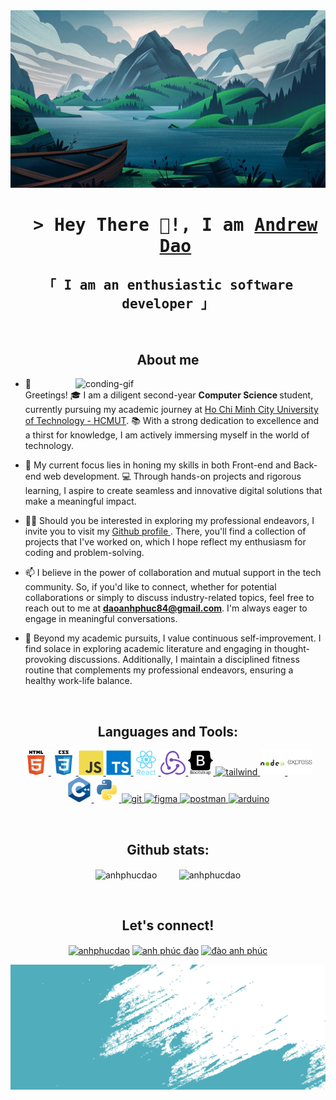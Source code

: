 <img src="assets/blog-post-hero.jpeg" width="2000">

<div id="user-content-toc" align="center">
  <ul>
    <summary>
     <h1 align="center">
 <samp>&gt; Hey There 👋!, I am
                <b><a target="_blank" href="">Andrew Dao</a></b>
        </samp>
</h1>
    </summary>
  </ul>
</div>

<h2 align="center">
  <samp>
    「 I am an enthusiastic software developer 」
  </samp>
</h2>

<br>


<h2 align="center">About me</h2>

<img alt="conding-gif" width="400" src="https://cdn.dribbble.com/users/107759/screenshots/3742849/media/539fcaccda77f2d9d7e557c4c2361c52.gif" align="right" left="50"></img>


- 🏫 Greetings! 🎓 I am a diligent second-year <b> Computer Science </b> student, currently pursuing my academic journey at <a target="_blank" href="https://hcmut.edu.vn/en"> Ho Chi Minh City University of Technology - HCMUT</a>. 📚 With a strong dedication to excellence and a thirst for knowledge, I am actively immersing myself in the world of technology.

- 🌱 My current focus lies in honing my skills in both Front-end and Back-end web development. 💻 Through hands-on projects and rigorous learning, I aspire to create seamless and innovative digital solutions that make a meaningful impact.

- 👨‍💻 Should you be interested in exploring my professional endeavors, I invite you to visit my <a target="_blank" href="https://github.com/anhphucDao">Github profile </a>. There, you'll find a collection of projects that I've worked on, which I hope reflect my enthusiasm for coding and problem-solving.

- 📫 I believe in the power of collaboration and mutual support in the tech community. So, if you'd like to connect, whether for potential collaborations or simply to discuss industry-related topics, feel free to reach out to me at **daoanhphuc84@gmail.com**. I'm always eager to engage in meaningful conversations.

- 🥰 Beyond my academic pursuits, I value continuous self-improvement. I find solace in exploring academic literature and engaging in thought-provoking discussions. Additionally, I maintain a disciplined fitness routine that complements my professional endeavors, ensuring a healthy work-life balance.

<br>

<h2 align="center">Languages and Tools:</h2>
<p align="center">
  <!-- Front-end related -->
  <a href="https://www.w3.org/html/" target="_blank" rel="noreferrer">
    <img
      src="https://raw.githubusercontent.com/devicons/devicon/master/icons/html5/html5-original-wordmark.svg"
      alt="html5"
      width="40"
      height="40"
    />
  </a>
  <a href="https://www.w3schools.com/css/" target="_blank" rel="noreferrer">
    <img
      src="https://raw.githubusercontent.com/devicons/devicon/master/icons/css3/css3-original-wordmark.svg"
      alt="css3"
      width="40"
      height="40"
    />
  </a>
  <a href="https://developer.mozilla.org/en-US/docs/Web/JavaScript" target="_blank" rel="noreferrer">
    <img
      src="https://raw.githubusercontent.com/devicons/devicon/master/icons/javascript/javascript-original.svg"
      alt="javascript"
      width="40"
      height="40"
    />
  </a>
  <a href="https://www.typescriptlang.org/" target="_blank" rel="noreferrer">
    <img
      src="https://raw.githubusercontent.com/devicons/devicon/master/icons/typescript/typescript-original.svg"
      alt="typescript"
      width="40"
      height="40"
    />
  </a>
  <a href="https://reactjs.org/" target="_blank" rel="noreferrer">
    <img
      src="https://raw.githubusercontent.com/devicons/devicon/master/icons/react/react-original-wordmark.svg"
      alt="react"
      width="40"
      height="40"
    />
  </a>
  <a href="https://redux.js.org" target="_blank" rel="noreferrer">
    <img
      src="https://raw.githubusercontent.com/devicons/devicon/master/icons/redux/redux-original.svg"
      alt="redux"
      width="40"
      height="40"
    />
  </a>
   <a href="https://getbootstrap.com" target="_blank" rel="noreferrer">
    <img
      src="https://raw.githubusercontent.com/devicons/devicon/master/icons/bootstrap/bootstrap-plain-wordmark.svg"
      alt="bootstrap"
      width="40"
      height="40"
    />
  </a>
  <a href="https://tailwindcss.com/" target="_blank" rel="noreferrer">
    <img
      src="https://www.vectorlogo.zone/logos/tailwindcss/tailwindcss-icon.svg"
      alt="tailwind"
      width="40"
      height="40"
    />
  </a>
 

  <!-- Backend related -->
  <a href="https://nodejs.org" target="_blank" rel="noreferrer">
    <img
      src="https://raw.githubusercontent.com/devicons/devicon/master/icons/nodejs/nodejs-original-wordmark.svg"
      alt="nodejs"
      width="40"
      height="40"
    />
  </a>
  <a href="https://expressjs.com" target="_blank" rel="noreferrer">
    <img
      src="https://raw.githubusercontent.com/devicons/devicon/master/icons/express/express-original-wordmark.svg"
      alt="express"
      width="40"
      height="40"
    />
  </a>

  <!-- C++ and Python -->
  <a href="https://www.w3schools.com/cpp/" target="_blank" rel="noreferrer">
    <img
      src="https://raw.githubusercontent.com/devicons/devicon/master/icons/cplusplus/cplusplus-original.svg"
      alt="cplusplus"
      width="40"
      height="40"
    />
  </a>
  <a href="https://www.python.org" target="_blank" rel="noreferrer">
    <img
      src="https://raw.githubusercontent.com/devicons/devicon/master/icons/python/python-original.svg"
      alt="python"
      width="40"
      height="40"
    />
  </a>

  <!-- Other stuff -->
  <a href="https://git-scm.com/" target="_blank" rel="noreferrer">
    <img
      src="https://www.vectorlogo.zone/logos/git-scm/git-scm-icon.svg"
      alt="git"
      width="40"
      height="40"
    />
  </a>
  <a href="https://www.figma.com/" target="_blank" rel="noreferrer">
    <img
      src="https://www.vectorlogo.zone/logos/figma/figma-icon.svg"
      alt="figma"
      width="40"
      height="40"
    />
  </a>
    <a href="https://postman.com" target="_blank" rel="noreferrer">
    <img
      src="https://www.vectorlogo.zone/logos/getpostman/getpostman-icon.svg"
      alt="postman"
      width="40"
      height="40"
    />
  </a>
  <a href="https://www.arduino.cc/" target="_blank" rel="noreferrer">
    <img
      src="https://cdn.worldvectorlogo.com/logos/arduino-1.svg"
      alt="arduino"
      width="40"
      height="40"
    />
  </a>

</p>

<br>

 <h2 align="center">Github stats:</h2>

<p align="center">
  <img align="center" src="https://github-readme-stats.vercel.app/api/top-langs?username=anhphucdao&show_icons=true&locale=en&layout=compact" alt="anhphucdao" w="65%"/>
 &nbsp; &nbsp; &nbsp; &nbsp;
  <img align="center" src="https://github-readme-streak-stats.herokuapp.com/?user=anhphucdao&" alt="anhphucdao" w="35%"/>
</p>

<br>

<h2 align="center"> Let's connect! </h2>
<p align="center">
  <a href="https://twitter.com/anhphucdao" target="blank"
  ><img
    align="center"
    src="https://raw.githubusercontent.com/rahuldkjain/github-profile-readme-generator/master/src/images/icons/Social/twitter.svg"
    alt="anhphucdao"
    height="30"
    width="40"
/></a>
<a href="https://www.linkedin.com/in/ph%C3%BAc-%C4%91%C3%A0o-anh-610a66253/" target="blank"
  ><img
    align="center"
    src="https://raw.githubusercontent.com/rahuldkjain/github-profile-readme-generator/master/src/images/icons/Social/linked-in-alt.svg"
    alt="anh phúc đào"
    height="30"
    width="40"
/></a>
<a href="https://www.facebook.com/daoanh.phuc.1/" target="blank"
  ><img
    align="center"
    src="https://raw.githubusercontent.com/rahuldkjain/github-profile-readme-generator/master/src/images/icons/Social/facebook.svg"
    alt="đào anh phúc"
    height="30"
    width="40"
/></a>

</p>

<img src="assets/2932.jpg" style="object-fit:cover" height="200" width="100%">
